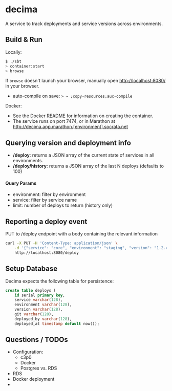 # decima #
A service to track deployments and service versions across environments.

## Build & Run ##

Locally:
```sh
$ ./sbt
> container:start
> browse
```

If `browse` doesn't launch your browser, manually open [http://localhost:8080/](http://localhost:8080/) in your browser.

* auto-compile on save: `> ~ ;copy-resources;aux-compile`

Docker:
* See the Docker [README](docker/README.md) for information on creating the container.
* The service runs on port 7474, or in Marathon at http://decima.app.marathon.[environment].socrata.net

## Querying version and deployment info ##
* **/deploy**: returns a JSON array of the current state of services in all environments.
* **/deploy/history**: returns a JSON array of the last N deploys (defaults to 100)

#### Query Params ####
* environment: filter by environment
* service: filter by service name
* limit: number of deploys to return (history only)

## Reporting a deploy event ##

PUT to /deploy endpoint with a body containing the relevant information
```sh
curl -X PUT -H 'Content-Type: application/json' \
    -d '{"service": "core", "environment": "staging", "version": "1.2.4", "git": "optional"}' \
    http://localhost:8080/deploy
```

## Setup Database ##

Decima expects the following table for persistence:
```sql
create table deploys (
    id serial primary key,
    service varchar(128),
    environment varchar(128),
    version varchar(128),
    git varchar(128),
    deployed_by varchar(128),
    deployed_at timestamp default now());
```

## Questions / TODOs ##
* Configuration:
    * c3p0
    * Docker
    * Postgres vs. RDS
* RDS
* Docker deployment
*

